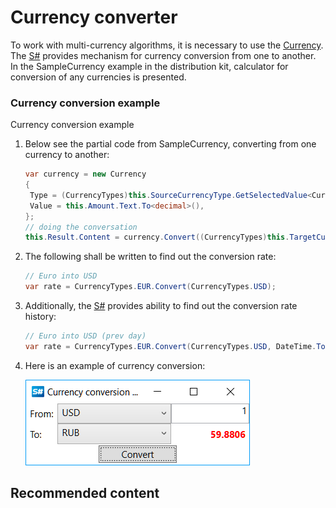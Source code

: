 # Currency converter

To work with multi\-currency algorithms, it is necessary to use the [Currency](xref:StockSharp.Messages.Currency). The [S\#](StockSharpAbout.md) provides mechanism for currency conversion from one to another. In the SampleCurrency example in the distribution kit, calculator for conversion of any currencies is presented.

### Currency conversion example

Currency conversion example

1. Below see the partial code from SampleCurrency, converting from one currency to another: 

   ```cs
   var currency = new Currency
   {
   	Type = (CurrencyTypes)this.SourceCurrencyType.GetSelectedValue<CurrencyTypes>(),
   	Value = this.Amount.Text.To<decimal>(),
   };
   // doing the conversation
   this.Result.Content = currency.Convert((CurrencyTypes)this.TargetCurrencyType.GetSelectedValue<CurrencyTypes>()).Value;
   ```
2. The following shall be written to find out the conversion rate: 

   ```cs
   // Euro into USD
   var rate = CurrencyTypes.EUR.Convert(CurrencyTypes.USD);
   ```
3. Additionally, the [S\#](StockSharpAbout.md) provides ability to find out the conversion rate history: 

   ```cs
   // Euro into USD (prev day)
   var rate = CurrencyTypes.EUR.Convert(CurrencyTypes.USD, DateTime.Today - TimeSpan.FromDays(1));
   ```
4. Here is an example of currency conversion: 

   ![samplecurrency](../images/sample_currency.png)

## Recommended content
